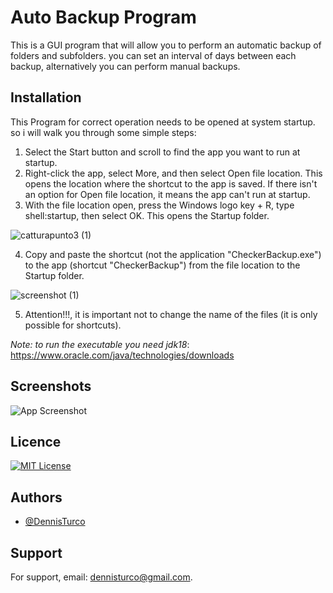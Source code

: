 
# Auto Backup Program

This is a GUI program that will allow you to perform an automatic backup of folders and subfolders.
you can set an interval of days between each backup, alternatively you can perform manual backups.

## Installation

This Program for correct operation needs to be opened at system startup. so i will walk you through some simple steps:
1) Select the Start  button and scroll to find the app you want to run at startup.
2) Right-click the app, select More, and then select Open file location. This opens the location where the shortcut to the app is saved. If there isn't an option for Open file location, it means the app can't run at startup.
3) With the file location open, press the Windows logo key  + R, type shell:startup, then select OK. This opens the Startup folder.

  ![catturapunto3 (1)](https://user-images.githubusercontent.com/57963761/194573152-f06f11bc-bb38-4027-8b89-86ad45f6bdda.png)

4) Copy and paste the shortcut (not the application "CheckerBackup.exe") to the app (shortcut "CheckerBackup") from the file location to the Startup folder.

  ![screenshot (1)](https://user-images.githubusercontent.com/57963761/194573139-21c70851-949c-4bf1-bf6f-539442115837.png)

5) Attention!!!, it is important not to change the name of the files (it is only possible for shortcuts).


*Note: to run the executable you need jdk18*: https://www.oracle.com/java/technologies/downloads 
## Screenshots

![App Screenshot](https://via.placeholder.com/468x300?text=App+Screenshot+Here)


## Licence

[![MIT License](https://img.shields.io/badge/License-MIT-green.svg)](https://choosealicense.com/licenses/mit/)

## Authors

- [@DennisTurco](https://www.github.com/DennisTurco)


## Support

For support, email: dennisturco@gmail.com.